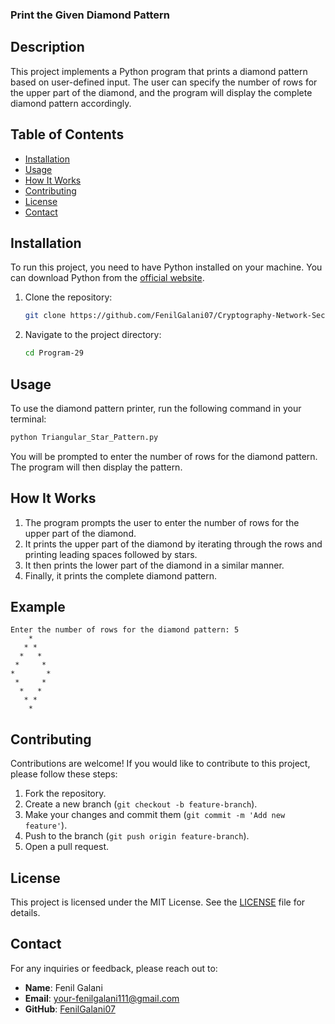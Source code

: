 ### Print the Given Diamond Pattern

## Description

This project implements a Python program that prints a diamond pattern based on user-defined input. The user can specify the number of rows for the upper part of the diamond, and the program will display the complete diamond pattern accordingly.

## Table of Contents

- [Installation](#installation)
- [Usage](#usage)
- [How It Works](#how-it-works)
- [Contributing](#contributing)
- [License](#license)
- [Contact](#contact)

## Installation

To run this project, you need to have Python installed on your machine. You can download Python from the [official website](https://www.python.org/downloads/).

1. Clone the repository:

   ```bash
   git clone https://github.com/FenilGalani07/Cryptography-Network-Security.git
   ```

2. Navigate to the project directory:

   ```bash
   cd Program-29
   ```

## Usage

To use the diamond pattern printer, run the following command in your terminal:

```bash
python Triangular_Star_Pattern.py
```

You will be prompted to enter the number of rows for the diamond pattern. The program will then display the pattern.

## How It Works

1. The program prompts the user to enter the number of rows for the upper part of the diamond.
2. It prints the upper part of the diamond by iterating through the rows and printing leading spaces followed by stars.
3. It then prints the lower part of the diamond in a similar manner.
4. Finally, it prints the complete diamond pattern.

## Example

```
Enter the number of rows for the diamond pattern: 5
    *
   * *
  *   *
 *     *
*       *
 *     *
  *   *
   * *
    *
```

## Contributing

Contributions are welcome! If you would like to contribute to this project, please follow these steps:

1. Fork the repository.
2. Create a new branch (`git checkout -b feature-branch`).
3. Make your changes and commit them (`git commit -m 'Add new feature'`).
4. Push to the branch (`git push origin feature-branch`).
5. Open a pull request.

## License

This project is licensed under the MIT License. See the [LICENSE](LICENSE) file for details.

## Contact

For any inquiries or feedback, please reach out to:

- **Name**: Fenil Galani
- **Email**: [your-fenilgalani111@gmail.com](mailto:your-fenilgalani111@gmail.com)
- **GitHub**: [FenilGalani07](https://github.com/FenilGalani07)
